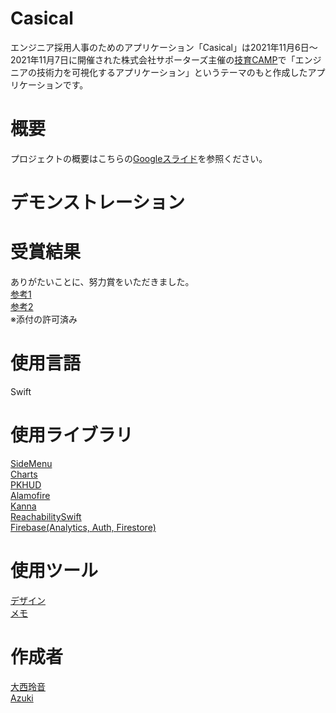 
# Casical
エンジニア採用人事のためのアプリケーション「Casical」は2021年11月6日〜2021年11月7日に開催された株式会社サポーターズ主催の[技育CAMP](https://talent.supporterz.jp/geekcamp/2021/)で「エンジニアの技術力を可視化するアプリケーション」というテーマのもと作成したアプリケーションです。

# 概要
プロジェクトの概要はこちらの[Googleスライド](https://docs.google.com/presentation/d/1dgoVYlNqH2GCnYH2Uh06ViqyM_BDnCL--n_A1n76iFM/edit#slide=id.g10087102858_1_1337)を参照ください。

# デモンストレーション


# 受賞結果
ありがたいことに、努力賞をいただきました。  
[参考1](https://twitter.com/geek_pjt/status/1457274497107595269?s=20)  
[参考2](https://twitter.com/geek_pjt/status/1457246442179862528?s=20)  
※添付の許可済み


# 使用言語
Swift

# 使用ライブラリ
[SideMenu](https://github.com/jonkykong/SideMenu)  
[Charts](https://github.com/danielgindi/Charts)  
[PKHUD](https://github.com/pkluz/PKHUD)  
[Alamofire](https://github.com/Alamofire/Alamofire)  
[Kanna](https://github.com/tid-kijyun/Kanna)  
[ReachabilitySwift](https://github.com/ashleymills/Reachability.swift)  
[Firebase(Analytics, Auth, Firestore)](https://firebase.google.com/)  

# 使用ツール
[デザイン](https://www.figma.com/file/jOFfkansDAR8zqpoJL95PW/Casical?node-id=111%3A288)  
[メモ](https://scrapbox.io/hackathon-2021-11/)  

# 作成者
[大西玲音](https://github.com/Reon0429-cat)  
[Azuki](https://github.com/AzukiYamada)  

